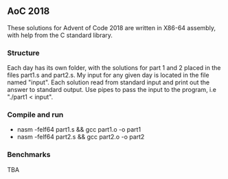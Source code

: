 ## AoC 2018
These solutions for Advent of Code 2018 are written in X86-64 assembly, with help from the C standard library.

### Structure
Each day has its own folder, with the solutions for part 1 and 2 placed in the files part1.s and part2.s. My input for any given day is located in the file named "input". Each solution read from standard input and print out the answer to standard output. Use pipes to pass the input to the program, i.e "./part1 < input".

### Compile and run
* nasm -felf64 part1.s && gcc part1.o -o part1
* nasm -felf64 part2.s && gcc part2.o -o part2

### Benchmarks
TBA
